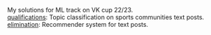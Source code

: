 My solutions for ML track on VK cup 22/23.\
[qualifications](https://cups.online/ru/tasks/1417): Topic classification on sports communities text posts.\
[elimination](https://cups.online/ru/tasks/1436): Recommender system for text posts.


